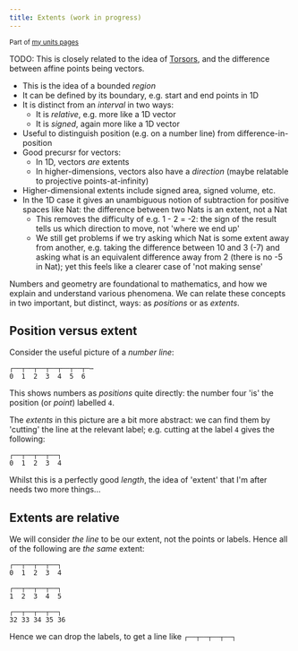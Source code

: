 ```yaml
---
title: Extents (work in progress)
---
```


<small>Part of [my units pages](/projects/units)</small>

TODO: This is closely related to the idea of [Torsors](torsors.html), and the
difference between affine points being vectors.

 - This is the idea of a bounded *region*
 - It can be defined by its boundary, e.g. start and end points in 1D
 - It is distinct from an *interval* in two ways:
    - It is *relative*, e.g. more like a 1D vector
    - It is *signed*, again more like a 1D vector
 - Useful to distinguish position (e.g. on a number line) from
   difference-in-position
 - Good precursr for vectors:
    - In 1D, vectors *are* extents
    - In higher-dimensions, vectors also have a *direction* (maybe relatable to
      projective points-at-infinity)
 - Higher-dimensional extents include signed area, signed volume, etc.
 - In the 1D case it gives an unambiguous notion of subtraction for positive
   spaces like Nat: the difference between two Nats is an extent, not a Nat
    - This removes the difficulty of e.g. 1 - 2 = -2: the sign of the result
      tells us which direction to move, not 'where we end up'
    - We still get problems if we try asking which Nat is some extent away from
      another, e.g. taking the difference between 10 and 3 (-7) and asking what
      is an equivalent difference away from 2 (there is no -5 in Nat); yet this
      feels like a clearer case of 'not making sense'

Numbers and geometry are foundational to mathematics, and how we explain and
understand various phenomena. We can relate these concepts in two important, but
distinct, ways: as *positions* or as *extents*.

## Position versus extent ##

Consider the useful picture of a *number line*:

```
┌──┬──┬──┬──┬──┬──┬─⋯
0  1  2  3  4  5  6
```

This shows numbers as *positions* quite directly: the number four 'is' the
position (or *point*) labelled `4`.

The *extents* in this picture are a bit more abstract: we can find them by
'cutting' the line at the relevant label; e.g. cutting at the label `4` gives
the following:

```
┌──┬──┬──┬──┐
0  1  2  3  4
```

Whilst this is a perfectly good *length*, the idea of 'extent' that I'm after
needs two more things...

## Extents are relative ##

We will consider *the line* to be our extent, not the points or labels. Hence
all of the following are *the same* extent:

```
┌──┬──┬──┬──┐
0  1  2  3  4

┌──┬──┬──┬──┐
1  2  3  4  5

┌──┬──┬──┬──┐
32 33 34 35 36
```

Hence we can drop the labels, to get a line like `┌──┬──┬──┬──┐`
